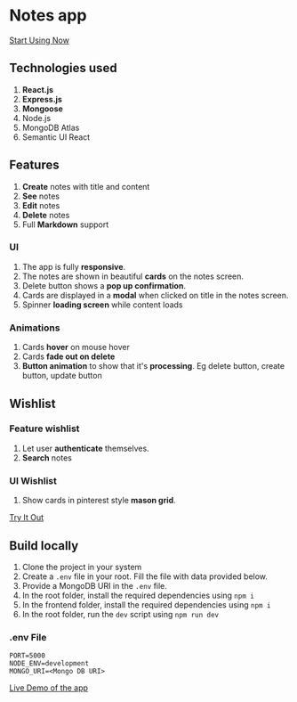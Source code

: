 # Notes app

[Start Using Now](https://notes-app-abhyas.herokuapp.com)

## Technologies used

1. **React.js**
2. **Express.js**
3. **Mongoose**
4. Node.js
5. MongoDB Atlas
6. Semantic UI React

## Features

1. **Create** notes with title and content
2. **See** notes
3. **Edit** notes
4. **Delete** notes
5. Full **Markdown** support

### UI

1. The app is fully **responsive**.
2. The notes are shown in beautiful **cards** on the notes screen.
3. Delete button shows a **pop up confirmation**.
4. Cards are displayed in a **modal** when clicked on title in the notes screen.
5. Spinner **loading screen** while content loads

### Animations

1. Cards **hover** on mouse hover
2. Cards **fade out on delete**
3. **Button animation** to show that it's **processing**. Eg delete button, create button, update button

## Wishlist

### Feature wishlist

1. Let user **authenticate** themselves.
2. **Search** notes

### UI Wishlist

1. Show cards in pinterest style **mason grid**.

[Try It Out](https://notes-app-abhyas.herokuapp.com)

## Build locally

1. Clone the project in your system
2. Create a `.env` file in your root. Fill the file with data provided below.
3. Provide a MongoDB URI in the `.env` file.
4. In the root folder, install the required dependencies using `npm i`
5. In the frontend folder, install the required dependencies using `npm i`
6. In the root folder, run the `dev` script using `npm run dev`

### .env File

```env
PORT=5000
NODE_ENV=development
MONGO_URI=<Mongo DB URI>

```

[Live Demo of the app](https://notes-app-abhyas.herokuapp.com)
